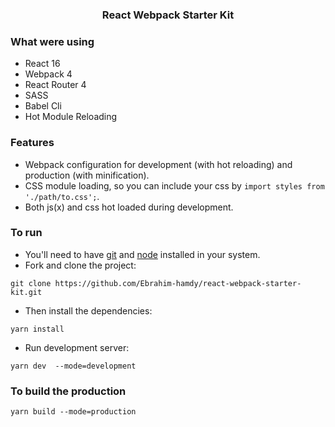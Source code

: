 
<p align="center">
    <h3 align="center">React Webpack Starter Kit<br></h3>
</p>

### What were using

* React 16
* Webpack 4
* React Router 4
* SASS
* Babel Cli
* Hot Module Reloading

### Features

* Webpack configuration for development (with hot reloading) and production (with minification).
* CSS module loading, so you can include your css by ```import styles from './path/to.css';```.
* Both js(x) and css hot loaded during development.

### To run

* You'll need to have [git](https://git-scm.com/) and [node](https://nodejs.org/en/) installed in your system.
* Fork and clone the project:

```
git clone https://github.com/Ebrahim-hamdy/react-webpack-starter-kit.git
```

* Then install the dependencies:

```
yarn install
```

* Run development server:

```
yarn dev  --mode=development
```

### To build the production

```
yarn build --mode=production
```
